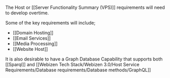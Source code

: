 The Host or [[Server Functionality Summary (VPS)]] requirements will need to develop overtime.  

Some of the key requirements will include;

- [[Domain Hosting]]
- [[Email Services]]
- [[Media Processing]]
- [[Website Host]]

It is also desirable to have a Graph Database Capability that supports both [[Sparql]] and [[Webizen Tech Stack/Webizen 3.0/Host Service Requirements/Database requirements/Database methods/GraphQL]]

